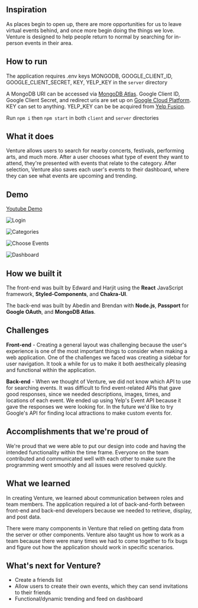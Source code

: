 ## Inspiration

As places begin to open up, there are more opportunities for us to leave virtual events behind, and once more begin doing the things we love. Venture is designed to help people return to normal by searching for in-person events in their area.

## How to run

The application requires .env keys MONGODB, GOOGLE_CLIENT_ID, GOOGLE_CLIENT_SECRET, KEY, YELP_KEY in the `server` directory

A MongoDB URI can be accessed via [MongoDB Atlas](https://www.mongodb.com/).
Google Client ID, Google Client Secret, and redirect uris are set up on [Google Cloud Platform](https://console.cloud.google.com/apis/dashboard).
KEY can set to anything.
YELP_KEY can be be acquired from [Yelp Fusion](https://www.yelp.com/developers/documentation/v3/event).

Run `npm i` then `npm start` in both `client` and `server` directories

## What it does

Venture allows users to search for nearby concerts, festivals, performing arts, and much more. After a user chooses what type of event they want to attend, they're presented with events that relate to the category. After selection, Venture also saves each user's events to their dashboard, where they can see what events are upcoming and trending.

## Demo

[Youtube Demo](https://youtu.be/W6bsu0xSuIQ)

![Login](https://media.giphy.com/media/pWJtnoGgwJ2dkKLjWO/giphy.gif)

![Categories](https://media.giphy.com/media/zmlaFEm6T3HJ6PdiSg/giphy.gif)

![Choose Events](https://media.giphy.com/media/ER39yHkskav2tQyeHu/giphy.gif)

![Dashboard](https://media.giphy.com/media/hhsoJoJlHnAkUT9lSu/giphy.gif)

## How we built it

The front-end was built by Edward and Harjit using the **React** JavaScript framework, **Styled-Components**, and **Chakra-UI**.

The back-end was built by Abedin and Brendan with **Node.js**, **Passport** for **Google OAuth**, and **MongoDB Atlas**.

## Challenges

**Front-end** - Creating a general layout was challenging because the user's experience is one of the most important things to consider when making a web application. One of the challenges we faced was creating a sidebar for user navigation. It took a while for us to make it both aestheically pleasing and functional within the application.

**Back-end** -  When we thought of Venture, we did not know which API to use for searching events. It was difficult to find event-related APIs that gave good responses, since we needed descriptions, images, times, and locations of each event. We ended up using Yelp's Event API because it gave the responses we were looking for. In the future we'd like to try Google's API for finding local attractions to make custom events for.

## Accomplishments that we're proud of

We're proud that we were able to put our design into code and having the intended functionality within the time frame. Everyone on the team contributed and communicated well with each other to make sure the programming went smoothly and all issues were resolved quickly.

## What we learned
In creating Venture, we learned about communication between roles and team members. The application required a lot of back-and-forth between front-end and back-end developers because we needed to retrieve, display, and post data.  

There were many components in Venture that relied on getting data from the server or other components. Venture also taught us how to work as a team because there were many times we had to come together to fix bugs and figure out how the application should work in specific scenarios.  

## What's next for Venture?
* Create a friends list 
* Allow users to create their own events, which they can send invitations to their friends
* Functional/dynamic trending and feed on dashboard
